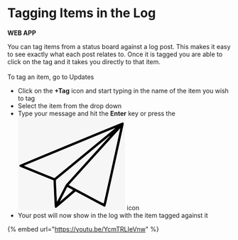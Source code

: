# Tagging Items in the Log

**WEB APP**

You can tag items from a status board against a log post. This makes it easy to see exactly what each post relates to. Once it is tagged you are able to click on the tag and it takes you directly to that item.\
\
To tag an item, go to Updates

* Click on the **+Tag** icon and start typing in the name of the item you wish to tag
* Select the item from the drop down
* Type your message and hit the **Enter** key or press the<img src="../../.gitbook/assets/paper airplane icon.png" alt="" data-size="line"> icon
* Your post will now show in the log with the item tagged against it

{% embed url="https://youtu.be/YcmTRLIeVnw" %}

